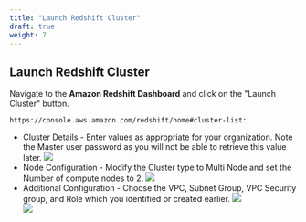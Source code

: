 ```yaml
---
title: "Launch Redshift Cluster"
draft: true
weight: 7
---
```


## Launch Redshift Cluster
Navigate to the **Amazon Redshift Dashboard** and click on the "Launch Cluster" button.  
```
https://console.aws.amazon.com/redshift/home#cluster-list:
```
* Cluster Details - Enter values as appropriate for your organization.  Note the Master user password as you will not be able to retrieve this value later.
![](/images/ClusterDetails.png)
* Node Configuration - Modify the Cluster type to Multi Node and set the Number of compute nodes to 2.
![](/images/NodeConfiguration.png)
* Additional Configuration - Choose the VPC, Subnet Group, VPC Security group, and Role which you identified or created earlier.
![](/images/AdditionalConfiguration.png)  
![](/images/AssignRole.png)